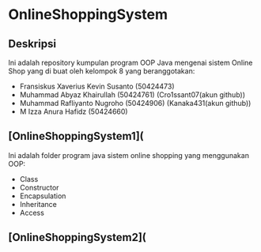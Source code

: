 # OnlineShoppingSystem

## Deskripsi
Ini adalah repository kumpulan program OOP Java mengenai sistem Online Shop yang di buat oleh kelompok 8 yang beranggotakan:

- Fransiskus Xaverius Kevin Susanto (50424473)
- Muhammad Abyaz Khairullah (50424761) (Cro1ssant07(akun github))
- Muhammad Rafliyanto Nugroho (50424906) (Kanaka431(akun github))
- M Izza Anura Hafidz (50424660)

## [OnlineShoppingSystem1](
Ini adalah folder program java sistem online shopping yang menggunakan OOP:
- Class
- Constructor
- Encapsulation
- Inheritance
- Access

## [OnlineShoppingSystem2](
